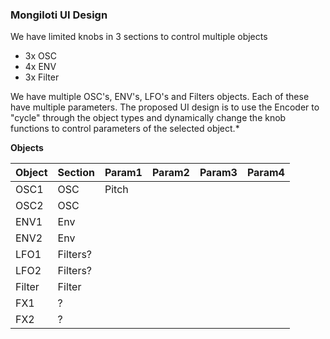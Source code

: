 ### Mongiloti UI Design

We have limited knobs in 3 sections to control multiple objects

* 3x OSC
* 4x ENV
* 3x Filter

We have multiple OSC's, ENV's, LFO's and Filters objects. Each of these have
multiple parameters. The proposed UI design is to use the Encoder to "cycle"
through the object types and dynamically change the knob functions to control
parameters of the selected object.*

**Objects**

| Object | Section  | Param1 | Param2 | Param3 | Param4 |
|--------|----------|--------|--------|--------|--------|
| OSC1   | OSC      |Pitch        |        |        |        |
| OSC2   | OSC      |        |        |        |        |
| ENV1   | Env      |        |        |        |        |
| ENV2   | Env      |        |        |        |        |
| LFO1   | Filters? |        |        |        |        |
| LFO2   | Filters? |        |        |        |        |
| Filter | Filter   |        |        |        |        |
| FX1    | ?        |        |        |        |        |
| FX2    | ?        |        |        |        |        |
